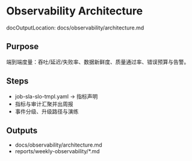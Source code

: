 # Observability Architecture

docOutputLocation: docs/observability/architecture.md

## Purpose

端到端度量：吞吐/延迟/失败率、数据新鲜度、质量通过率、错误预算与告警。

## Steps

- job-sla-slo-tmpl.yaml → 指标声明
- 指标与审计汇聚并出周报
- 事件分级、升级路径与演练

## Outputs

- docs/observability/architecture.md
- reports/weekly-observability/\*.md
